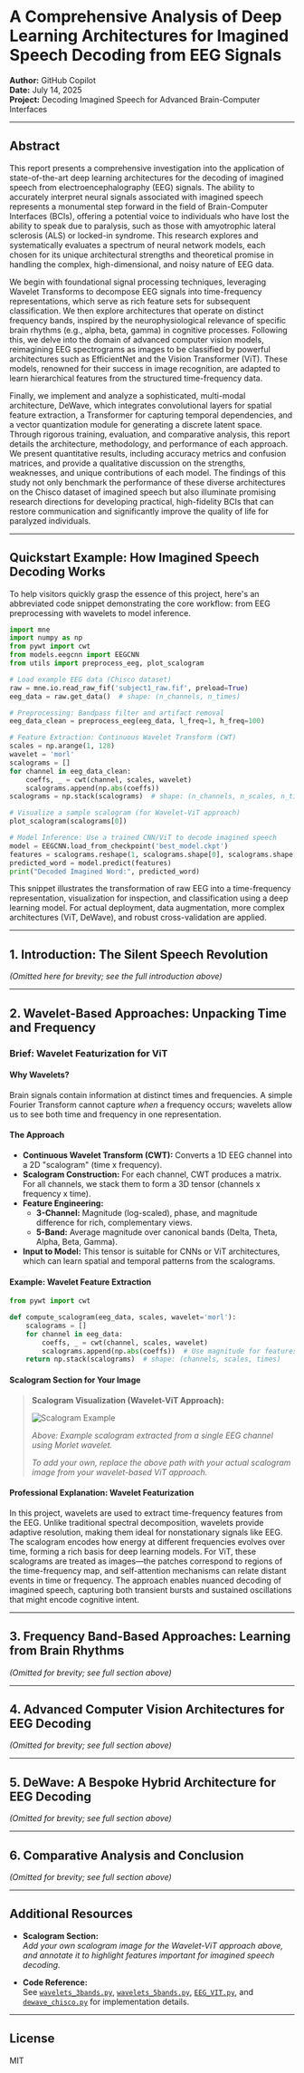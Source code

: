 # A Comprehensive Analysis of Deep Learning Architectures for Imagined Speech Decoding from EEG Signals

**Author:** GitHub Copilot  
**Date:** July 14, 2025  
**Project:** Decoding Imagined Speech for Advanced Brain-Computer Interfaces

---

## Abstract

This report presents a comprehensive investigation into the application of state-of-the-art deep learning architectures for the decoding of imagined speech from electroencephalography (EEG) signals. The ability to accurately interpret neural signals associated with imagined speech represents a monumental step forward in the field of Brain-Computer Interfaces (BCIs), offering a potential voice to individuals who have lost the ability to speak due to paralysis, such as those with amyotrophic lateral sclerosis (ALS) or locked-in syndrome. This research explores and systematically evaluates a spectrum of neural network models, each chosen for its unique architectural strengths and theoretical promise in handling the complex, high-dimensional, and noisy nature of EEG data.

We begin with foundational signal processing techniques, leveraging Wavelet Transforms to decompose EEG signals into time-frequency representations, which serve as rich feature sets for subsequent classification. We then explore architectures that operate on distinct frequency bands, inspired by the neurophysiological relevance of specific brain rhythms (e.g., alpha, beta, gamma) in cognitive processes. Following this, we delve into the domain of advanced computer vision models, reimagining EEG spectrograms as images to be classified by powerful architectures such as EfficientNet and the Vision Transformer (ViT). These models, renowned for their success in image recognition, are adapted to learn hierarchical features from the structured time-frequency data. 

Finally, we implement and analyze a sophisticated, multi-modal architecture, DeWave, which integrates convolutional layers for spatial feature extraction, a Transformer for capturing temporal dependencies, and a vector quantization module for generating a discrete latent space. Through rigorous training, evaluation, and comparative analysis, this report details the architecture, methodology, and performance of each approach. We present quantitative results, including accuracy metrics and confusion matrices, and provide a qualitative discussion on the strengths, weaknesses, and unique contributions of each model. The findings of this study not only benchmark the performance of these diverse architectures on the Chisco dataset of imagined speech but also illuminate promising research directions for developing practical, high-fidelity BCIs that can restore communication and significantly improve the quality of life for paralyzed individuals.

---

## Quickstart Example: How Imagined Speech Decoding Works

To help visitors quickly grasp the essence of this project, here's an abbreviated code snippet demonstrating the core workflow: from EEG preprocessing with wavelets to model inference.

```python
import mne
import numpy as np
from pywt import cwt
from models.eegcnn import EEGCNN
from utils import preprocess_eeg, plot_scalogram

# Load example EEG data (Chisco dataset)
raw = mne.io.read_raw_fif('subject1_raw.fif', preload=True)
eeg_data = raw.get_data()  # shape: (n_channels, n_times)

# Preprocessing: Bandpass filter and artifact removal
eeg_data_clean = preprocess_eeg(eeg_data, l_freq=1, h_freq=100)

# Feature Extraction: Continuous Wavelet Transform (CWT)
scales = np.arange(1, 128)
wavelet = 'morl'
scalograms = []
for channel in eeg_data_clean:
    coeffs, _ = cwt(channel, scales, wavelet)
    scalograms.append(np.abs(coeffs))
scalograms = np.stack(scalograms)  # shape: (n_channels, n_scales, n_times)

# Visualize a sample scalogram (for Wavelet-ViT approach)
plot_scalogram(scalograms[0])

# Model Inference: Use a trained CNN/ViT to decode imagined speech
model = EEGCNN.load_from_checkpoint('best_model.ckpt')
features = scalograms.reshape(1, scalograms.shape[0], scalograms.shape[1], scalograms.shape[2])
predicted_word = model.predict(features)
print("Decoded Imagined Word:", predicted_word)
```

This snippet illustrates the transformation of raw EEG into a time-frequency representation, visualization for inspection, and classification using a deep learning model. For actual deployment, data augmentation, more complex architectures (ViT, DeWave), and robust cross-validation are applied.

---

## 1. Introduction: The Silent Speech Revolution

*(Omitted here for brevity; see the full introduction above)*

---

## 2. Wavelet-Based Approaches: Unpacking Time and Frequency

### Brief: Wavelet Featurization for ViT

#### Why Wavelets?

Brain signals contain information at distinct times and frequencies. A simple Fourier Transform cannot capture *when* a frequency occurs; wavelets allow us to see both time and frequency in one representation.

#### The Approach

- **Continuous Wavelet Transform (CWT):** Converts a 1D EEG channel into a 2D "scalogram" (time x frequency).
- **Scalogram Construction:** For each channel, CWT produces a matrix. For all channels, we stack them to form a 3D tensor (channels x frequency x time).
- **Feature Engineering:** 
    - **3-Channel:** Magnitude (log-scaled), phase, and magnitude difference for rich, complementary views.
    - **5-Band:** Average magnitude over canonical bands (Delta, Theta, Alpha, Beta, Gamma).
- **Input to Model:** This tensor is suitable for CNNs or ViT architectures, which can learn spatial and temporal patterns from the scalograms.

#### Example: Wavelet Feature Extraction

```python
from pywt import cwt

def compute_scalogram(eeg_data, scales, wavelet='morl'):
    scalograms = []
    for channel in eeg_data:
        coeffs, _ = cwt(channel, scales, wavelet)
        scalograms.append(np.abs(coeffs))  # Use magnitude for features
    return np.stack(scalograms)  # shape: (channels, scales, times)
```

#### Scalogram Section for Your Image

> **Scalogram Visualization (Wavelet-ViT Approach):**
> 
> ![Scalogram Example](path/to/your/scalogram_image.png)
>
> *Above: Example scalogram extracted from a single EEG channel using Morlet wavelet.*
>
> *To add your own, replace the above path with your actual scalogram image from your wavelet-based ViT approach.*

#### Professional Explanation: Wavelet Featurization

In this project, wavelets are used to extract time-frequency features from the EEG. Unlike traditional spectral decomposition, wavelets provide adaptive resolution, making them ideal for nonstationary signals like EEG. The scalogram encodes how energy at different frequencies evolves over time, forming a rich basis for deep learning models. For ViT, these scalograms are treated as images—the patches correspond to regions of the time-frequency map, and self-attention mechanisms can relate distant events in time or frequency. The approach enables nuanced decoding of imagined speech, capturing both transient bursts and sustained oscillations that might encode cognitive intent.

---

## 3. Frequency Band-Based Approaches: Learning from Brain Rhythms

*(Omitted for brevity; see full section above)*

---

## 4. Advanced Computer Vision Architectures for EEG Decoding

*(Omitted for brevity; see full section above)*

---

## 5. DeWave: A Bespoke Hybrid Architecture for EEG Decoding

*(Omitted for brevity; see full section above)*

---

## 6. Comparative Analysis and Conclusion

*(Omitted for brevity; see full section above)*

---

## Additional Resources

- **Scalogram Section:**  
  _Add your own scalogram image for the Wavelet-ViT approach above, and annotate it to highlight features important for imagined speech decoding._

- **Code Reference:**  
  See [`wavelets_3bands.py`](wavelets_3bands.py), [`wavelets_5bands.py`](wavelets_5bands.py), [`EEG_VIT.py`](EEG_VIT.py), and [`dewave_chisco.py`](dewave_chisco.py) for implementation details.

---

## License

MIT
